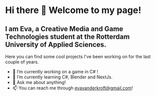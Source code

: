 # Hi there 👋 Welcome to my page!
## I am Eva, a Creative Media and Game Technologies student at the Rotterdam University of Applied Sciences.

Here you can find some cool projects I've been working on for the last couple of years.

- 🔭 I’m currently working on a game in C# !
- 🌱 I’m currently learning C#, Blender and NextJs.
- 💬 Ask me about anything!
- 📫 You can reach me through evavanderkroft@gmail.com!


<!--
**evavanderkroft/evavanderkroft** is a ✨ _special_ ✨ repository because its `README.md` (this file) appears on your GitHub profile.

Here are some ideas to get you started:



- 👯 I’m looking to collaborate on ...
- 🤔 I’m looking for help with ...

- 😄 Pronouns: ...
- ⚡ Fun fact: ...
-->

